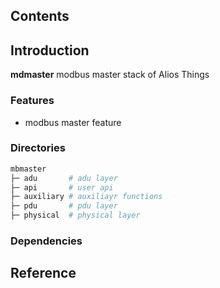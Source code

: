## Contents

## Introduction
**mdmaster** modbus master stack of Alios Things

### Features
- modbus master feature

### Directories

```sh
mbmaster
├─ adu       # adu layer
├─ api       # user api
├─ auxiliary # auxiliayr functions
├─ pdu       # pdu layer
├─ physical  # physical layer
```
### Dependencies

## Reference
